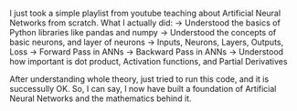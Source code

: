 I just took a simple playlist from youtube teaching about Artificial Neural Networks from scratch. 
What I actually did:
-> Understood the basics of Python libraries like pandas and numpy 
-> Understood the concepts of basic neurons, and layer of neurons
-> Inputs, Neurons, Layers, Outputs, Loss 
-> Forward Pass in ANNs
-> Backward Pass in ANNs
-> Understood how important is dot product, Activation functions, and Partial Derivatives

After understanding whole theory, just tried to run this code, and it is successully OK.
So, I can say, I now have built a foundation of Artificial Neural Networks and the mathematics behind it. 
